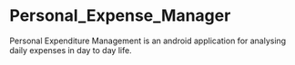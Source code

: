 # Personal_Expense_Manager
Personal Expenditure Management is an android application for analysing daily expenses in day to day life.
